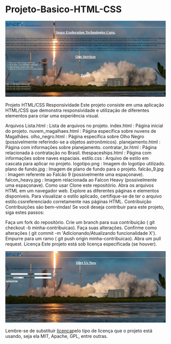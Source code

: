 # Projeto-Basico-HTML-CSS



<img src="imagem_do_projeto01.png">
               

Projeto HTML/CSS Responsividade
Este projeto consiste em uma aplicação HTML/CSS que demonstra responsividade e utilização de diferentes elementos para criar uma experiência visual.

Arquivos
Lista.html : Lista de arquivos no projeto.
index.html : Página inicial do projeto.
nuvem_magalhaes.html : Página específica sobre nuvens de Magalhães.
olho_negro.html : Página específica sobre Olho Negro (possivelmente referindo-se a objetos astronômicos).
planejamento.html : Página com informações sobre planejamento.
contratar_br.html : Página relacionada à contratação no Brasil.
thespaceships.html : Página com informações sobre naves espaciais.
estilo.css : Arquivo de estilo em cascata para aplicar no projeto.
logotipo.png : Imagem do logotipo utilizado.
plano de fundo.jpg : Imagem de plano de fundo para o projeto.
falcão_9.jpg : Imagem referente ao Falcão 9 (possivelmente uma espaçonave).
falcon_heavy.jpg : Imagem relacionada ao Falcon Heavy (possivelmente uma espaçonave).
Como usar
Clone este repositório.
Abra os arquivos HTML em um navegador web.
Explore as diferentes páginas e elementos disponíveis.
Para visualizar o estilo aplicado, certifique-se de ter o arquivo estilo.cssreferenciado corretamente nas páginas HTML.
Contribuição
Contribuições são bem-vindas! Se você deseja contribuir para este projeto, siga estes passos:

Faça um fork do repositório.
Crie um branch para sua contribuição ( git checkout -b minha-contribuicao).
Faça suas alterações.
Confirme como alterações ( git commit -m 'Adicionando/Atualizando funcionalidade X').
Empurre para um ramo ( git push origin minha-contribuicao).
Abra um pull request.
Licença
Este projeto está sob licença especificada (se houver).

<img src="imagem_projeto02.png">

Lembre-se de substituir [licença](#)pelo tipo de licença que o projeto está usando, seja ela MIT, Apache, GPL, entre outras.
